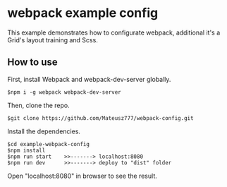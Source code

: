 # webpack example config

This example demonstrates how to configurate webpack, additional it's a Grid's layout training and Scss.


## How to use

First, install Webpack and webpack-dev-server globally.

```
$npm i -g webpack webpack-dev-server
```

Then, clone the repo.

```
$git clone https://github.com/Mateusz777/webpack-config.git
```

Install the dependencies.

```
$cd example-webpack-config
$npm install
$npm run start    >>-------> localhost:8080
$npm run dev      >>-------> deploy to "dist" folder
```

Open "localhost:8080" in browser to see the result.